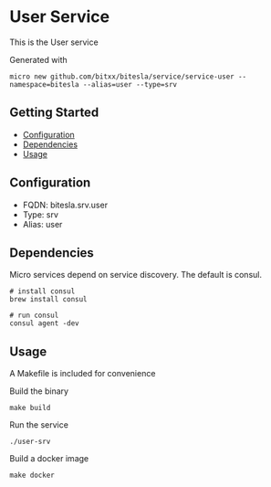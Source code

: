 # User Service

This is the User service

Generated with

```
micro new github.com/bitxx/bitesla/service/service-user --namespace=bitesla --alias=user --type=srv
```

## Getting Started

- [Configuration](#configuration)
- [Dependencies](#dependencies)
- [Usage](#usage)

## Configuration

- FQDN: bitesla.srv.user
- Type: srv
- Alias: user

## Dependencies

Micro services depend on service discovery. The default is consul.

```
# install consul
brew install consul

# run consul
consul agent -dev
```

## Usage

A Makefile is included for convenience

Build the binary

```
make build
```

Run the service
```
./user-srv
```

Build a docker image
```
make docker
```